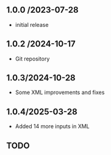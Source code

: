 ## 1.0.0 /2023-07-28
- initial release
## 1.0.2 /2024-10-17
- Git repository
## 1.0.3/2024-10-28
- Some XML improvements and fixes
## 1.0.4/2025-03-28
- Added 14 more inputs in XML
## TODO


